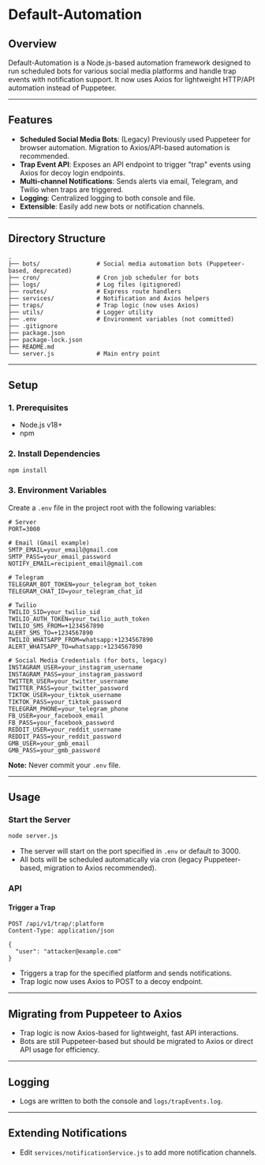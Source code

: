 # Default-Automation

## Overview

Default-Automation is a Node.js-based automation framework designed to run scheduled bots for various social media platforms and handle trap events with notification support. It now uses Axios for lightweight HTTP/API automation instead of Puppeteer.

---

## Features

- **Scheduled Social Media Bots**: (Legacy) Previously used Puppeteer for browser automation. Migration to Axios/API-based automation is recommended.
- **Trap Event API**: Exposes an API endpoint to trigger "trap" events using Axios for decoy login endpoints.
- **Multi-channel Notifications**: Sends alerts via email, Telegram, and Twilio when traps are triggered.
- **Logging**: Centralized logging to both console and file.
- **Extensible**: Easily add new bots or notification channels.

---

## Directory Structure

```
.
├── bots/                # Social media automation bots (Puppeteer-based, deprecated)
├── cron/                # Cron job scheduler for bots
├── logs/                # Log files (gitignored)
├── routes/              # Express route handlers
├── services/            # Notification and Axios helpers
├── traps/               # Trap logic (now uses Axios)
├── utils/               # Logger utility
├── .env                 # Environment variables (not committed)
├── .gitignore
├── package.json
├── package-lock.json
├── README.md
└── server.js            # Main entry point
```

---

## Setup

### 1. Prerequisites

- Node.js v18+
- npm

### 2. Install Dependencies

```bash
npm install
```

### 3. Environment Variables

Create a `.env` file in the project root with the following variables:

```env
# Server
PORT=3000

# Email (Gmail example)
SMTP_EMAIL=your_email@gmail.com
SMTP_PASS=your_email_password
NOTIFY_EMAIL=recipient_email@gmail.com

# Telegram
TELEGRAM_BOT_TOKEN=your_telegram_bot_token
TELEGRAM_CHAT_ID=your_telegram_chat_id

# Twilio
TWILIO_SID=your_twilio_sid
TWILIO_AUTH_TOKEN=your_twilio_auth_token
TWILIO_SMS_FROM=+1234567890
ALERT_SMS_TO=+1234567890
TWILIO_WHATSAPP_FROM=whatsapp:+1234567890
ALERT_WHATSAPP_TO=whatsapp:+1234567890

# Social Media Credentials (for bots, legacy)
INSTAGRAM_USER=your_instagram_username
INSTAGRAM_PASS=your_instagram_password
TWITTER_USER=your_twitter_username
TWITTER_PASS=your_twitter_password
TIKTOK_USER=your_tiktok_username
TIKTOK_PASS=your_tiktok_password
TELEGRAM_PHONE=your_telegram_phone
FB_USER=your_facebook_email
FB_PASS=your_facebook_password
REDDIT_USER=your_reddit_username
REDDIT_PASS=your_reddit_password
GMB_USER=your_gmb_email
GMB_PASS=your_gmb_password
```

**Note:** Never commit your `.env` file.

---

## Usage

### Start the Server

```bash
node server.js
```

- The server will start on the port specified in `.env` or default to 3000.
- All bots will be scheduled automatically via cron (legacy Puppeteer-based, migration to Axios recommended).

### API

#### Trigger a Trap

```
POST /api/v1/trap/:platform
Content-Type: application/json

{
  "user": "attacker@example.com"
}
```

- Triggers a trap for the specified platform and sends notifications.
- Trap logic now uses Axios to POST to a decoy endpoint.

---

## Migrating from Puppeteer to Axios

- Trap logic is now Axios-based for lightweight, fast API interactions.
- Bots are still Puppeteer-based but should be migrated to Axios or direct API usage for efficiency.

---

## Logging

- Logs are written to both the console and `logs/trapEvents.log`.

---

## Extending Notifications

- Edit `services/notificationService.js` to add more notification channels.

